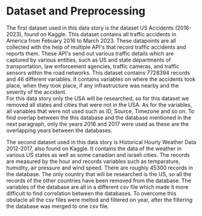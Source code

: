 # Dataset and Preprocessing

The first dataset used in this data story is the dataset US Accidents (2016-2023), found on Kaggle. This dataset contains all traffic accidents in America from Febuary 2016 to March 2023. These datapoints are all collected with the help of multiple API's that record traffic accidents and reports them. These API's send out various traffic details which are captured by various entities, such as US and state departments of transportation, law enforcement agencies, traffic cameras, and traffic sensors within the road networks. This dataset contains 7728394 records and 46 different variables. It contains variables on where the accidents took place, when they took place, if any infrastructure was nearby and the severity of the accident. <br>
For this data story only the USA will be researched, so for this dataset we removed all states and cities that were not in the USA. As for the variables, all variables that were not used such as ID, Source, Timezone and so on. To find overlap between the this database and the database mentioned in the next paragraph, only the years 2016 and 2017 were used as these are the overlapping years between the databases.

The second dataset used in this data story is Historical Hourly Weather Data 2012-2017, also found on Kaggle. It contains the data of the weather in various US states as well as some canadian and israeli cities. The records are measured by the hour and records variables such as temparature, humidity, air pressure and wind speed. There are roughly 45300 records in the database.
The only country that will be researched is the US, so all the records of the other countries have been removed from the database. The variables of the database are all in a different csv file which made it more difficult to find correlation between the databases. To overcome this obstacle all the csv files were melted and filtered on year, after the filtering the database was merged to one csv file. 